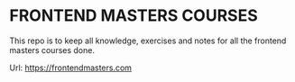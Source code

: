 # FRONTEND MASTERS COURSES

This repo is to keep all knowledge, exercises and notes for all the frontend masters courses done.

Url: https://frontendmasters.com
